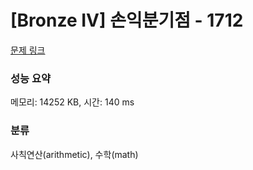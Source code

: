 # [Bronze IV] 손익분기점 - 1712 

[문제 링크](https://www.acmicpc.net/problem/1712) 

### 성능 요약

메모리: 14252 KB, 시간: 140 ms

### 분류

사칙연산(arithmetic), 수학(math)


